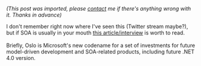 *(This post was imported, please [contact](#/contact) me if there's anything wrong with it. Thanks in advance)*

I don't remember right now where I've seen this (Twitter stream maybe?), but if SOA is usually in your mouth <a href="http://redmondmag.com/reports/article.asp?EditorialsID=600">this article/interview</a> is worth to read.<br /><br />Briefly, Oslo is Microsoft's new codename for a set of investments for future model-driven development and SOA-related products, including future .NET 4.0 version.